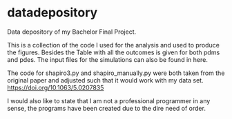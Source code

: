 # datadepository
Data depository of my Bachelor Final Project.

This is a collection of the code I used for the analysis and used to produce the figures. Besides the Table with all the outcomes is given for both pdms and pdes. The input files for the simulations can also be found in here.

The code for shapiro3.py and shapiro_manually.py were both taken from the original paper and adjusted such that it would work with my data set. https://doi.org/10.1063/5.0207835

I would also like to state that I am not a professional programmer in any sense, the programs have been created due to the dire need of order.
